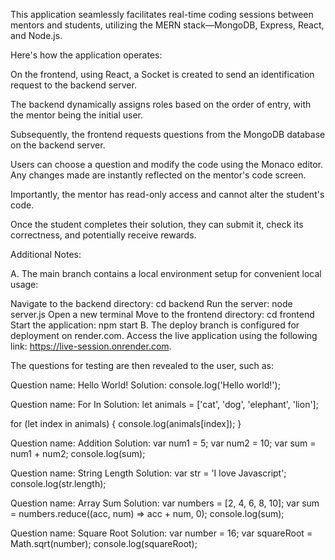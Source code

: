 
This application seamlessly facilitates real-time coding sessions between mentors and students, utilizing the MERN stack—MongoDB, Express, React, and Node.js. <br>

Here's how the application operates:

On the frontend, using React, a Socket is created to send an identification request to the backend server.

The backend dynamically assigns roles based on the order of entry, with the mentor being the initial user.

Subsequently, the frontend requests questions from the MongoDB database on the backend server.

Users can choose a question and modify the code using the Monaco editor. Any changes made are instantly reflected on the mentor's code screen.

Importantly, the mentor has read-only access and cannot alter the student's code.

Once the student completes their solution, they can submit it, check its correctness, and potentially receive rewards.

Additional Notes:

A. The main branch contains a local environment setup for convenient local usage:

Navigate to the backend directory: cd backend
Run the server: node server.js
Open a new terminal
Move to the frontend directory: cd frontend
Start the application: npm start
B. The deploy branch is configured for deployment on render.com. Access the live application using the following link: https://live-session.onrender.com.

The questions for testing are then revealed to the user, such as:

Question name: Hello World!
Solution:
console.log('Hello world!');

Question name: For In
Solution:
let animals = ['cat', 'dog', 'elephant', 'lion'];

for (let index in animals) {
    console.log(animals[index]);
}

Question name: Addition
Solution:
var num1 = 5;
var num2 = 10;
var sum = num1 + num2;
console.log(sum);

Question name: String Length
Solution:
var str = 'I love Javascript';
console.log(str.length);

Question name: Array Sum
Solution:
var numbers = [2, 4, 6, 8, 10];
var sum = numbers.reduce((acc, num) => acc + num, 0);
console.log(sum);

Question name: Square Root
Solution:
var number = 16;
var squareRoot = Math.sqrt(number);
console.log(squareRoot);
